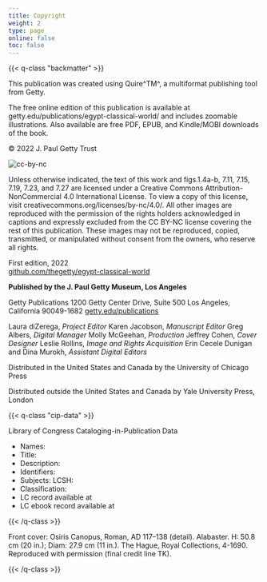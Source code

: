 ```yaml
---
title: Copyright
weight: 2
type: page
online: false
toc: false
---
```


{{< q-class "backmatter" >}}

This publication was created using Quire^TM^, a multiformat publishing tool from Getty.

The free online edition of this publication is available at getty.edu/publications/egypt-classical-world/ and includes zoomable illustrations. Also available are free PDF, EPUB, and Kindle/MOBI downloads of the book.

© 2022 J. Paul Getty Trust

![cc-by-nc](/img/cc-by-nc--black.png)

Unless otherwise indicated, the text of this work and figs.1.4a-b, 7.11, 7.15, 7.19, 7.23, and 7.27 are licensed under a Creative Commons Attribution-NonCommercial 4.0 International License. To view a copy of this license, visit creativecommons.org/licenses/by-nc/4.0/. All other images are reproduced with the permission of the rights holders acknowledged in captions and expressly excluded from the CC BY-NC license covering the rest of this publication. These images may not be reproduced, copied, transmitted, or manipulated without consent from the owners, who reserve all rights.

First edition, 2022<br />
[github.com/thegetty/egypt-classical-world](github.com/thegetty/egypt-classical-world)

**Published by the J. Paul Getty Museum, Los Angeles**

Getty Publications
1200 Getty Center Drive, Suite 500
Los Angeles, California 90049-1682
[getty.edu/publications](http://www.getty.edu/publications/)<br />

Laura diZerega, *Project Editor*
Karen Jacobson, *Manuscript Editor*
Greg Albers, *Digital Manager*
Molly McGeehan, *Production*
Jeffrey Cohen, *Cover Designer*
Leslie Rollins, *Image and Rights Acquisition*
Erin Cecele Dunigan and Dina Murokh, *Assistant Digital Editors*

Distributed in the United States and Canada by the University of Chicago Press

Distributed outside the United States and Canada by Yale University Press, London

{{< q-class "cip-data" >}}

Library of Congress Cataloging-in-Publication Data

- Names:
- Title:
- Description:
- Identifiers:
- Subjects: LCSH:
- Classification:
- LC record available at
- LC ebook record available at

{{< /q-class >}}

Front cover: Osiris Canopus, Roman, AD 117–138 (detail). Alabaster. H: 50.8 cm (20 in.); Diam: 27.9 cm (11 in.). The Hague, Royal Collections, 4-1690. Reproduced with permission (final credit line TK).

{{< /q-class >}}
